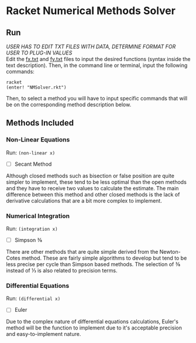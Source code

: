 # Racket Numerical Methods Solver

## Run

*USER HAS TO EDIT TXT FILES WITH DATA, DETERMINE FORMAT FOR USER TO PLUG-IN VALUES*\
Edit the [fx.txt](https://github.com/cxrlos/Numerical-Methods-Solver/tree/master/Racket/fx.txt) and [fy.txt](https://github.com/cxrlos/Numerical-Methods-Solver/tree/master/Racket/fy.txt) files to input the desired functions (syntax inside the text description). Then, in the command line or terminal, input the following commands:

`racket`\
`(enter! "NMSolver.rkt")`

Then, to select a method you will have to input specific commands that will be on the corresponding method description below.

## Methods Included

### Non-Linear Equations

Run: `(non-linear x)`

- [ ] Secant Method

Although closed methods such as bisection or false position are quite simpler to implement, these tend to be less optimal than the open methods and they have to receive two values to calculate the estimate. The main difference between this method and other closed methods is the lack of derivative calculations that are a bit more complex to implement.

### Numerical Integration

Run: `(integration x)`

- [ ] Simpson ⅜

There are other methods that are quite simple derived from the Newton-Cotes method. These are fairly simple algorithms to develop but tend to be less precise per cycle than Simpson based methods. The selection of ⅜ instead of ⅓ is also related to precision terms.

### Differential Equations

Run: `(differential x)`

- [ ] Euler

Due to the complex nature of differential equations calculations, Euler's method will be the function to implement due to it's acceptable precision and easy-to-implement nature.
